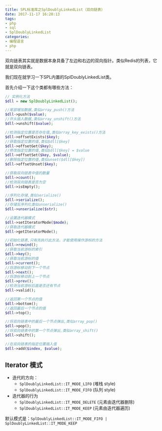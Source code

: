 ```yaml
---
title: SPL标准库之SplDoublyLinkedList（双向链表）
date: 2017-11-17 16:28:13
tags:
- php
- sql
- SplDoublyLinkedList
categories:
- 编程语言
- php
---
```

双向链表其实就是数据本身具备了左边和右边的双向指针。类似Redis的列表，它就是双向链表。

我们现在就学习一下SPL内置的SplDoublyLinkedList类。

首先介绍一下这个类都有哪些方法：

````php
// 实例化方法
$dll = new SplDoublyLinkedList();

//尾部增加数据,类似array_push()方法
$dll->push($value);
//开头插入数据,类似array_unshift()方法
$dll->unshift($value);

//检测指定位置是否存在值,类似array_key_exists()方法
$dll->offsetExists($key);
//获取指定位置的值,类似$dll[$key]
$dll->offsetGet($key);
//修改指定位置的值,类似$dll[$key] = $value
$dll->offsetSet($key, $value);
//删除指定位置的值,类似unset($dll[$key])
$dll->offsetUnset($key);

//获取双向链表中值的数量
$dll->count();
//检测双向链表是否为空
$dll->isEmpty();

//序列化存储,类似serialize()
$dll->serialize();
//存储反序列化类似unserialize()
$dll->unserialize($str);

//设置迭代器模式
$dll->setIteratorMode($mode);
//获取迭代器模式
$dll->getIteratorMode();

//初始化链表,只有先执行此方法，才能使用操作游标的方法
$dll->rewind();
//获取当前游标的索引
$dll->key();
//获取当前游标的值
$dll->current();
//将游标移动到下一个节点
$dll->next();
//将游标移动到上一个节点
$dll->prev();
//检测当前游标后面是否还有节点
$dll->valid();

//返回第一个节点的值
$dll->bottom();
//返回最后一个节点的值
$dll->top();

//将双向链表中的最后一个节点弹出,类似array_pop()
$dll->pop();
//将双向链表中的第一个节点弹出,类似array_shift()
$dll->shift();

//在双向链表的指定位置插入值
$dll->add($index, $value);
````

## Iterator 模式

- 迭代的方向：
    - `SplDoublyLinkedList::IT_MODE_LIFO` (堆栈 style)
    - `SplDoublyLinkedList::IT_MODE_FIFO` (队列 style)
- 迭代器的行为
    - `SplDoublyLinkedList::IT_MODE_DELETE` (元素由迭代器删除)
    - `SplDoublyLinkedList::IT_MODE_KEEP` (元素由迭代器遍历)

默认模式是：`SplDoublyLinkedList::IT_MODE_FIFO | SplDoublyLinkedList::IT_MODE_KEEP`
